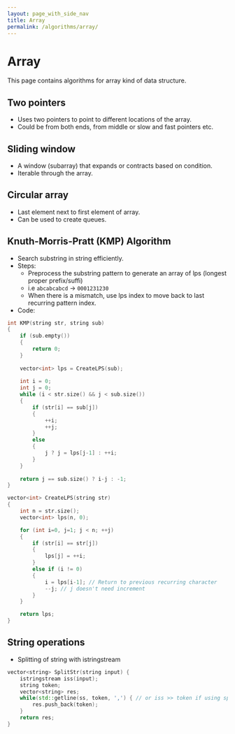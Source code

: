 ```yaml
---
layout: page_with_side_nav
title: Array
permalink: /algorithms/array/
---
```


# Array
This page contains algorithms for array kind of data structure. 

## Two pointers
- Uses two pointers to point to different locations of the array.
- Could be from both ends, from middle or slow and fast pointers etc.

## Sliding window
- A window (subarray) that expands or contracts based on condition.
- Iterable through the array. 

## Circular array
- Last element next to first element of array.
- Can be used to create queues.

## Knuth-Morris-Pratt (KMP) Algorithm
- Search substring in string efficiently.
- Steps:
  - Preprocess the substring pattern to generate an array of lps (longest proper prefix/suffi)
   - i.e `abcabcabcd` -> `0001231230` 
   - When there is a mismatch, use lps index to move back to last recurring pattern index.
- Code:
```c++
int KMP(string str, string sub)
{
    if (sub.empty())
    {
        return 0;
    }
    
    vector<int> lps = CreateLPS(sub);
    
    int i = 0;
    int j = 0;
    while (i < str.size() && j < sub.size())
    {
        if (str[i] == sub[j])
        {
            ++i; 
            ++j;
        }
        else
        {
            j ? j = lps[j-1] : ++i;
        }
    }
    
    return j == sub.size() ? i-j : -1;
}

vector<int> CreateLPS(string str) 
{
    int n = str.size();
    vector<int> lps(n, 0);

    for (int i=0, j=1; j < n; ++j)
    {
        if (str[i] == str[j])
        {
            lps[j] = ++i;
        }
        else if (i != 0)
        {
            i = lps[i-1]; // Return to previous recurring character
            --j; // j doesn't need increment
        }
    }

    return lps;
}
```

## String operations
- Splitting of string with istringstream
```c++
vector<string> SplitStr(string input) {
    istringstream iss(input);
    string token;
    vector<string> res;
    while(std::getline(ss, token, ',') { // or iss >> token if using space as delimiter)
        res.push_back(token);
    }
    return res;
}
```

